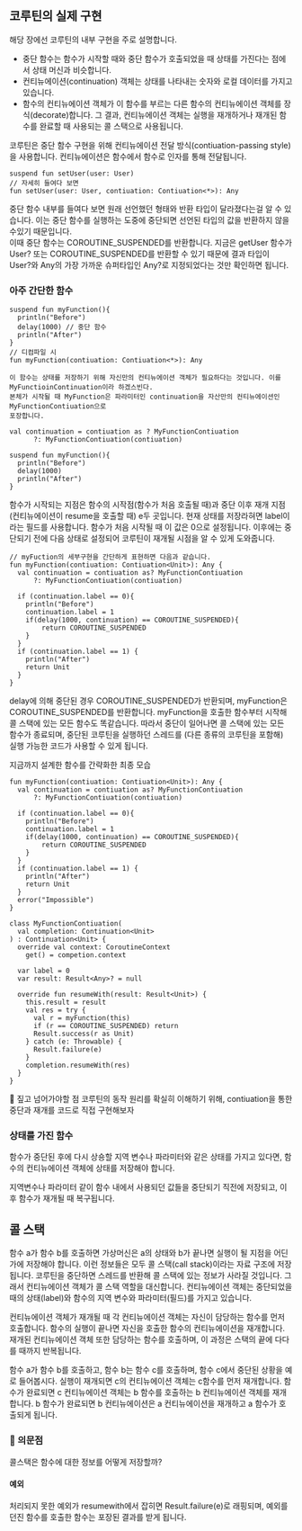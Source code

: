 ## 코루틴의 실제 구현 

해당 장에선 코루틴의 내부 구현을 주로 설명합니다.

- 중단 함수는 함수가 시작할 때와 중단 함수가 호출되었을 때 상태를 가진다는 점에서 상태 머신과 비슷합니다.
- 컨티뉴에이션(continuation) 객체는 상태를 나타내는 숫자와 로컬 데이터를 가지고 있습니다.
- 함수의 컨티뉴에이션 객체가 이 함수를 부르는 다른 함수의 컨티뉴에이션 객체를 장식(decorate)합니다. 그 결과,
컨티뉴에이션 객체는 실행을 재개하거나 재개된 함수를 완료할 때 사용되는 콜 스택으로 사용됩니다.

코루틴은 중단 함수 구현을 위해 컨티뉴에이션 전달 방식(contiuation-passing style)을 사용합니다. 컨티뉴에이션은 함수에서 함수로
인자를 통해 전달됩니다.

```
suspend fun setUser(user: User)
// 자세히 들여다 보면
fun setUser(user: User, contiuation: Contiuation<*>): Any
```

중단 함수 내부를 들여다 보면 원래 선언했던 형태와 반환 타입이 달라졌다는걸 알 수 있습니다. 이는 중단 함수를 실행하는 도중에 중단되면 선언된
타입의 값을 반환하지 않을수있기 때문입니다. </br>
이때 중단 함수는 COROUTINE_SUSPENDED를 반환합니다. 지금은 getUser 함수가 User? 또는 COROUTINE_SUSPENDED를 반환할 수 있기 때문에 결과 타입이 User?와 Any의 가장 가까운 슈퍼타입인 Any?로 지정되었다는 것만 확인하면 됩니다.

### 아주 간단한 함수

```
suspend fun myFunction(){
  println("Before")
  delay(1000) // 중단 함수
  println("After")
}
// 디컴파일 시
fun myFunction(contiuation: Contiuation<*>): Any

이 함수는 상태를 저장하기 위해 자신만의 컨티뉴에이션 객체가 필요하다는 것입니다. 이를 MyFunctioinContinuation이라 하겠스빈다. 
본체가 시작될 때 MyFunction은 파라미터인 continuation을 자산만의 컨티뉴에이션인 MyFunctionContiuation으로 
포장합니다.

val continuation = contiuation as ? MyFunctionContiuation
      ?: MyFunctionContiuation(contiuation)

suspend fun myFunction(){
  println("Before")
  delay(1000)
  println("After")
}
```

함수가 시작되는 지점은 함수의 시작점(함수가 처음 호출될 때)과 중단 이후 재개 지점(컨티뉴에이션이 resume을 호출할 때)
e두 곳입니다. 현재 상태를 저장라혀면 label이라는 필드를 사용합니다. 함수가 처음 시작될 때 이 값은 0으로 설정됩니다.
이후에는 중단되기 전에 다음 상태로 설정되어 코루틴이 재개될 시점을 알 수 있게 도와줍니다.

```
// myFuction의 세부구현을 간단하게 표현하면 다음과 같습니다.
fun myFunction(contiuation: Contiuation<Unit>): Any { 
  val continuation = contiuation as? MyFunctionContiuation
      ?: MyFunctionContiuation(contiuation)

  if (continuation.label == 0){
    println("Before")
    continuation.label = 1
    if(delay(1000, continuation) == COROUTINE_SUSPENDED){
        return COROUTINE_SUSPENDED
    }
  }
  if (continuation.label == 1) {
    println("After")
    return Unit
  }
}
```


delay에 의해 중단된 경우 COROUTINE_SUSPENDED가 반환되며, myFunction은 COROUTINE_SUSPENDED를 
반환합니다. myFunction을 호출한 함수부터 시작해 콜 스택에 있는 모든 함수도 똑같습니다. 따라서 중단이 일어나면
콜 스택에 있는 모든 함수가 종료되며, 중단된 코루틴을 실행하던 스레드를 (다른 종류의 코루틴을 포함해) 실행 가능한 코드가
사용할 수 있게 됩니다.

지금까지 설계한 함수를 간략화한 최종 모습

```
fun myFunction(contiuation: Contiuation<Unit>): Any { 
  val continuation = contiuation as? MyFunctionContiuation
      ?: MyFunctionContiuation(contiuation)

  if (continuation.label == 0){
    println("Before")
    continuation.label = 1
    if(delay(1000, continuation) == COROUTINE_SUSPENDED){
        return COROUTINE_SUSPENDED
    }
  }
  if (continuation.label == 1) {
    println("After")
    return Unit
  }
  error("Impossible")
}

class MyFunctionContiuation(
  val completion: Continuation<Unit>
) : Continuation<Unit> {
  override val context: CoroutineContext
    get() = competion.context

  var label = 0
  var result: Result<Any>? = null

  override fun resumeWith(result: Result<Unit>) {
    this.result = result
    val res = try {
      val r = myFunction(this)
      if (r == COROUTINE_SUSPENDED) return
      Result.success(r as Unit)
    } catch (e: Throwable) {
      Result.failure(e)
    }
    completion.resumeWith(res)
  }
}
```

📌 짚고 넘어가야할 점
코루틴의 동작 원리를 확실히 이해하기 위해, contiuation을 통한 중단과 재개를 코드로 직접 구현해보자 

### 상태를 가진 함수

함수가 중단된 후에 다시 상숑할 지역 변수나 파라미터와 같은 상태를 가지고 있다면, 함수의 컨티뉴에이션 객체에 
상태를 저장해야 합니다. 

지역변수나 파라미터 같이 함수 내에서 사용되던 값들을 중단되기 직전에 저장되고, 이후 함수가 재개될 때 복구됩니다.


## 콜 스택

함수 a가 함수 b를 호출하면 가상머신은 a의 상태와 b가 끝나면 실행이 될 지점을 어딘가에 저장해야 합니다. 이런 정보들은 모두 콜 스택(call stack)이라는
자료 구조에 저장됩니다. 코루틴을 중단하면 스레드를 반환해 콜 스택에 있는 정보가 사라질 것입니다. 그래서 컨티뉴에이션 객체가 콜 스택 역할을 대신합니다.
컨티뉴에이션 객체는 중단되었을 때의 상태(label)와 함수의 지역 변수와 파라미터(필드)를 가지고 있습니다.

컨티뉴에이션 객체가 재개될 때 각 컨티뉴에이션 객체는 자신이 담당하는 함수를 먼저 호출합니다. 함수의 실행이 끝나면 자신을 호출한 함수의 컨티뉴에이션을 재개합니다. 재개된 컨티뉴에이션 객체 또한 담당하는 함수를 호출하며, 이 과정은 스택의 끝에 다다를 때까지 반복됩니다.

함수 a가 함수 b를 호출하고, 함수 b는 함수 c를 호출하며, 함수 c에서 중단된 상황을 예로 들어봅시다. 실행이 재개되면 c의 컨티뉴에이션 객체는 c함수를 먼저 재개합니다. 함수가 완료되면 c 컨티뉴에이션 객체는 b 함수를 호출하는 b 컨티뉴에이션 객체를 재개합니다. b 함수가 완료되면 b 컨티뉴에이션은 a 컨티뉴에이션을 재개하고 a 함수가 호출되게 됩니다.

### 🧐 의문점
콜스택은 함수에 대한 정보를 어떻게 저장할까?

#### 예외

처리되지 못한 예외가 resumewith에서 잡히면 Result.failure(e)로 래핑되며, 예외를 던진 함수를 호출한 함수는 포장된 결과를 받게 됩니다.


